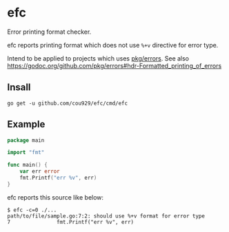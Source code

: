 # efc

Error printing format checker.

efc reports printing format which does not use `%+v` directive for error type.

Intend to be applied to projects which uses [pkg/errors](https://github.com/pkg/errors). See also https://godoc.org/github.com/pkg/errors#hdr-Formatted_printing_of_errors

## Insall

```
go get -u github.com/cou929/efc/cmd/efc
```

## Example

```go
package main

import "fmt"

func main() {
	var err error
	fmt.Printf("err %v", err)
}
```

efc reports this source like below:

```
$ efc -c=0 ./...
path/to/file/sample.go:7:2: should use %+v format for error type
7               fmt.Printf("err %v", err)
```
